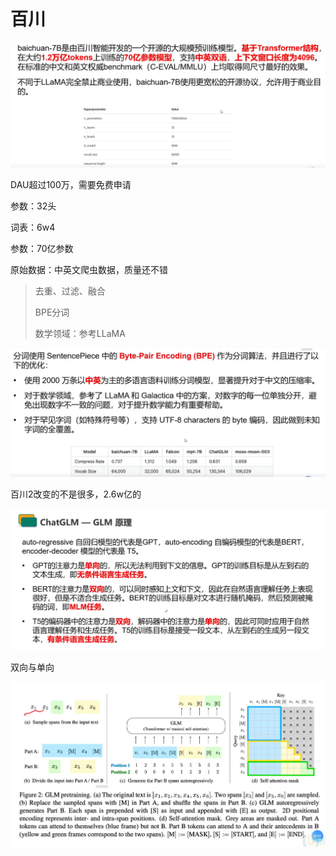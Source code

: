# 百川

![image-20231112172120685](11.11-大模型.assets/image-20231112172120685.png)



DAU超过100万，需要免费申请

参数：32头

词表：6w4

参数：70亿参数

原始数据：中英文爬虫数据，质量还不错

> 去重、过滤、融合
>
> BPE分词
>
> 数学领域：参考LLaMA

![image-20231112172414970](百川.assets/image-20231112172414970.png)



百川2改变的不是很多，2.6w亿的









![image-20231112181434318](百川.assets/image-20231112181434318.png)





 双向与单向



![image-20231112181804471](百川.assets/image-20231112181804471.png)